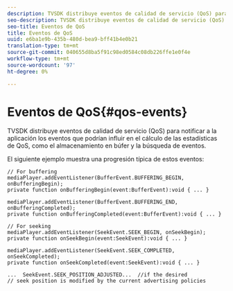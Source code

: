 ```yaml
---
description: TVSDK distribuye eventos de calidad de servicio (QoS) para notificar a la aplicación los eventos que podrían influir en el cálculo de las estadísticas de QoS, como el almacenamiento en búfer y la búsqueda de eventos.
seo-description: TVSDK distribuye eventos de calidad de servicio (QoS) para notificar a la aplicación los eventos que podrían influir en el cálculo de las estadísticas de QoS, como el almacenamiento en búfer y la búsqueda de eventos.
seo-title: Eventos de QoS
title: Eventos de QoS
uuid: e6ba1e9b-435b-480d-bea9-bff41b4e0b21
translation-type: tm+mt
source-git-commit: 040655d8ba5f91c98ed0584c08db226ffe1e0f4e
workflow-type: tm+mt
source-wordcount: '97'
ht-degree: 0%

---
```



# Eventos de QoS{#qos-events}

TVSDK distribuye eventos de calidad de servicio (QoS) para notificar a la aplicación los eventos que podrían influir en el cálculo de las estadísticas de QoS, como el almacenamiento en búfer y la búsqueda de eventos.

El siguiente ejemplo muestra una progresión típica de estos eventos:

```
// For buffering 
mediaPlayer.addEventListener(BufferEvent.BUFFERING_BEGIN, onBufferingBegin); 
private function onBufferingBegin(event:BufferEvent):void { ... } 
 
mediaPlayer.addEventListener(BufferEvent.BUFFERING_END, onBufferingCompleted); 
private function onBufferingCompleted(event:BufferEvent):void { ... } 
 
// For seeking 
mediaPlayer.addEventListener(SeekEvent.SEEK_BEGIN, onSeekBegin); 
private function onSeekBegin(event:SeekEvent):void { ... } 
 
mediaPlayer.addEventListener(SeekEvent.SEEK_COMPLETED, onSeekCompleted); 
private function onSeekCompleted(event:SeekEvent):void { ... } 
 
...  SeekEvent.SEEK_POSITION_ADJUSTED...  //if the desired 
// seek position is modified by the current advertising policies 
```

